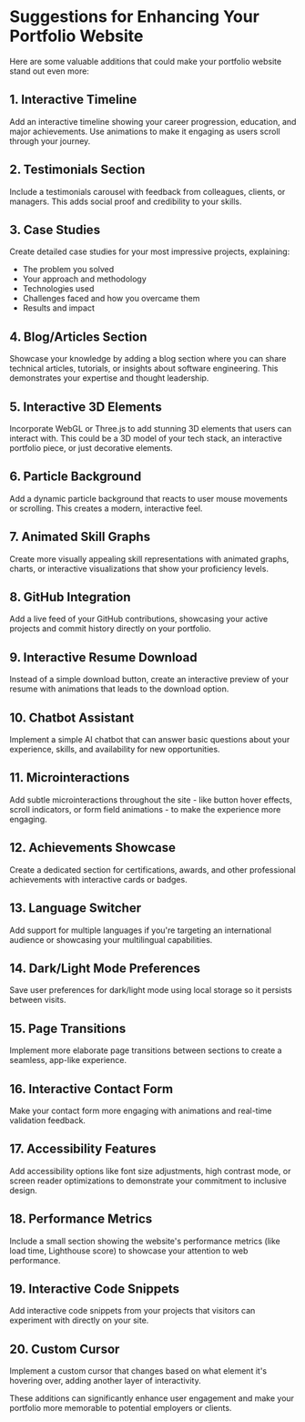 # Suggestions for Enhancing Your Portfolio Website

Here are some valuable additions that could make your portfolio website stand out even more:

## 1. Interactive Timeline

Add an interactive timeline showing your career progression, education, and major achievements. Use animations to make it engaging as users scroll through your journey.

## 2. Testimonials Section

Include a testimonials carousel with feedback from colleagues, clients, or managers. This adds social proof and credibility to your skills.

## 3. Case Studies

Create detailed case studies for your most impressive projects, explaining:
- The problem you solved
- Your approach and methodology
- Technologies used
- Challenges faced and how you overcame them
- Results and impact

## 4. Blog/Articles Section

Showcase your knowledge by adding a blog section where you can share technical articles, tutorials, or insights about software engineering. This demonstrates your expertise and thought leadership.

## 5. Interactive 3D Elements

Incorporate WebGL or Three.js to add stunning 3D elements that users can interact with. This could be a 3D model of your tech stack, an interactive portfolio piece, or just decorative elements.

## 6. Particle Background

Add a dynamic particle background that reacts to user mouse movements or scrolling. This creates a modern, interactive feel.

## 7. Animated Skill Graphs

Create more visually appealing skill representations with animated graphs, charts, or interactive visualizations that show your proficiency levels.

## 8. GitHub Integration

Add a live feed of your GitHub contributions, showcasing your active projects and commit history directly on your portfolio.

## 9. Interactive Resume Download

Instead of a simple download button, create an interactive preview of your resume with animations that leads to the download option.

## 10. Chatbot Assistant

Implement a simple AI chatbot that can answer basic questions about your experience, skills, and availability for new opportunities.

## 11. Microinteractions

Add subtle microinteractions throughout the site - like button hover effects, scroll indicators, or form field animations - to make the experience more engaging.

## 12. Achievements Showcase

Create a dedicated section for certifications, awards, and other professional achievements with interactive cards or badges.

## 13. Language Switcher

Add support for multiple languages if you're targeting an international audience or showcasing your multilingual capabilities.

## 14. Dark/Light Mode Preferences

Save user preferences for dark/light mode using local storage so it persists between visits.

## 15. Page Transitions

Implement more elaborate page transitions between sections to create a seamless, app-like experience.

## 16. Interactive Contact Form

Make your contact form more engaging with animations and real-time validation feedback.

## 17. Accessibility Features

Add accessibility options like font size adjustments, high contrast mode, or screen reader optimizations to demonstrate your commitment to inclusive design.

## 18. Performance Metrics

Include a small section showing the website's performance metrics (like load time, Lighthouse score) to showcase your attention to web performance.

## 19. Interactive Code Snippets

Add interactive code snippets from your projects that visitors can experiment with directly on your site.

## 20. Custom Cursor

Implement a custom cursor that changes based on what element it's hovering over, adding another layer of interactivity.

These additions can significantly enhance user engagement and make your portfolio more memorable to potential employers or clients. 